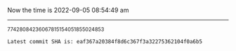 Now the time is 2022-09-05 08:54:49 am

---

<small>77428084236067815154051855024853</small>

```txt
Latest commit SHA is: eaf367a20384f8d6c367f3a32275362104f0a6b5
```
